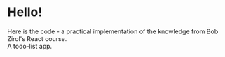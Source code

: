 # Hello!
Here is the code - a practical implementation of the knowledge from Bob Zirol's React course.\
A todo-list app.